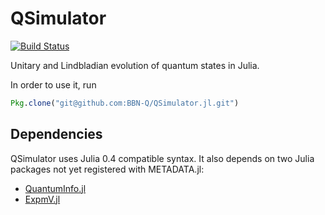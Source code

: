 # QSimulator

[![Build Status](https://travis-ci.org/BBN-Q/QSimulator.jl.svg)](https://travis-ci.org/BBN-Q/QSimulator.jl)

Unitary and Lindbladian evolution of quantum states in Julia.

In order to use it, run 

```julia
Pkg.clone("git@github.com:BBN-Q/QSimulator.jl.git")
```

## Dependencies

QSimulator uses Julia 0.4 compatible syntax.  It also depends on two Julia packages not yet registered with METADATA.jl:
* [QuantumInfo.jl](https://bitbucket.org/marcusps/QuantumInfo.jl)
* [ExpmV.jl](https://github.com/marcusps/ExpmV.jl)
